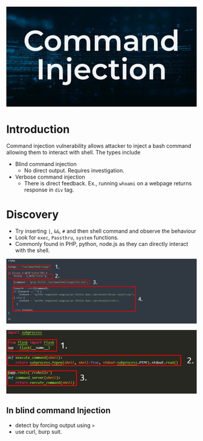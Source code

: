 ![](Pasted%20image%2020241115021456.png)
# Introduction

Command injection vulnerability allows attacker to inject a bash command allowing them to interact with shell. The types include

- Blind command injection
	- No direct output. Requires investigation.
- Verbose command injection
	- There is direct feedback. Ex., running `whoami` on a webpage returns response in `div` tag.

# Discovery

- Try inserting `|`, `&&`, `#` and then shell command and observe the behaviour
- Look for `exec`, `Passthru`, `system` functions.
- Commonly found in PHP, python, node.js as they can directly interact with the shell.

![](Pasted%20image%2020241115015640.png)

![](Pasted%20image%2020241115015653.png)
## In blind command Injection

- detect by forcing output using `>`
- use curl, burp suit.
